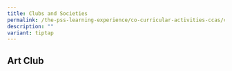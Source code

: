 ```yaml
---
title: Clubs and Societies
permalink: /the-pss-learning-experience/co-curricular-activities-ccas/clubs-and-societies/
description: ""
variant: tiptap
---
```

<h2>Art Club</h2>
<p></p>